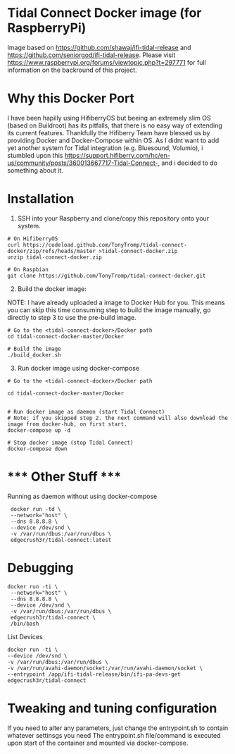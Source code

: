 # Tidal Connect Docker image (for RaspberryPi)

Image based on https://github.com/shawaj/ifi-tidal-release and https://github.com/seniorgod/ifi-tidal-release. 
Please visit https://www.raspberrypi.org/forums/viewtopic.php?t=297771 for full information on the backround of this project.

# Why this Docker Port

I have been hapilly using HifiberryOS but beeing an extremely slim OS (based on Buildroot) has its pitfalls, that there is no easy way of extending its current features. Thankfully the Hifiberry Team have blessed us by providing Docker and Docker-Compose within OS.
As I didnt want to add yet another system for Tidal integration (e.g. Bluesound, Volumio), i stumbled upon this https://support.hifiberry.com/hc/en-us/community/posts/360013667717-Tidal-Connect-, and i decided to do something about it. 

# Installation

1. SSH into your Raspberry and clone/copy this repository onto your system. 
```
# On HifiberryOS
curl https://codeload.github.com/TonyTromp/tidal-connect-docker/zip/refs/heads/master >tidal-connect-docker.zip
unzip tidal-connect-docker.zip

# On Raspbian
git clone https://github.com/TonyTromp/tidal-connect-docker.git

```
2. Build the docker image:

NOTE: I have already uploaded a image to Docker Hub for you. 
This means you can skip this time consuming step to build the image manually, go directly to step 3 to use the pre-build image.

```
# Go to the <tidal-connect-docker>/Docker path
cd tidal-connect-docker-master/Docker

# Build the image
./build_docker.sh
```

3. Run docker image using docker-compose

```
# Go to the <tidal-connect-docker>/Docker path

cd tidal-connect-docker-master/Docker


# Run docker image as daemon (start Tidal Connect)
# Note: if you skipped step 2. the next command will also download the image from docker-hub, on first start.
docker-compose up -d

# Stop docker image (stop Tidal Connect)
docker-compose down
```


# *** Other Stuff *** #


Running as daemon without using docker-compose 
```
 docker run -td \
 --network="host" \
 --dns 8.8.8.8 \
 --device /dev/snd \
 -v /var/run/dbus:/var/run/dbus \
 edgecrush3r/tidal-connect:latest 

```

# Debugging

```
docker run -ti \
 --network="host" \
 --dns 8.8.8.8 \
 --device /dev/snd \
 -v /var/run/dbus:/var/run/dbus \
 edgecrush3r/tidal-connect \
 /bin/bash
```

List Devices
```
docker run -ti \
--device /dev/snd \
-v /var/run/dbus:/var/run/dbus \
-v /var/run/avahi-daemon/socket:/var/run/avahi-daemon/socket \
--entrypoint /app/ifi-tidal-release/bin/ifi-pa-devs-get edgecrush3r/tidal-connect
```

# Tweaking and tuning configuration
If you need to alter any parameters, just change the entrypoint.sh to contain whatever settinsgs you need
The entrypoint.sh file/command is executed upon start of the container and mounted via docker-compose.

